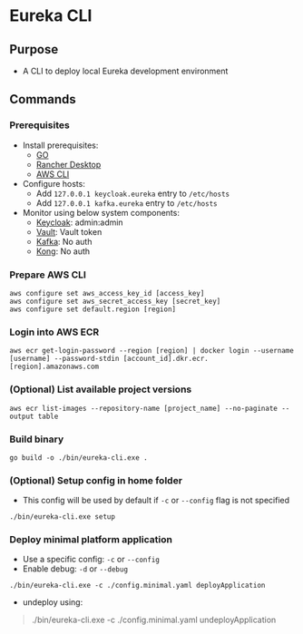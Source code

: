 # Eureka CLI

## Purpose

- A CLI to deploy local Eureka development environment

## Commands

### Prerequisites

- Install prerequisites:
  - [GO](<https://go.dev/doc/install>)
  - [Rancher Desktop](<https://rancherdesktop.io/>)
  - [AWS CLI](<https://docs.aws.amazon.com/cli/latest/userguide/getting-started-install.html>)
- Configure hosts:
  - Add `127.0.0.1 keycloak.eureka` entry to `/etc/hosts`
  - Add `127.0.0.1 kafka.eureka` entry to `/etc/hosts`
- Monitor using below system components:
  - [Keycloak](<http://keycloak.eureka:8080>): admin:admin
  - [Vault](<http://localhost:8200>): Vault token
  - [Kafka](<http://localhost:9080>): No auth
  - [Kong](<http://localhost:8002>): No auth  

### Prepare AWS CLI

```shell
aws configure set aws_access_key_id [access_key]
aws configure set aws_secret_access_key [secret_key]
aws configure set default.region [region]
```

### Login into AWS ECR

```shell
aws ecr get-login-password --region [region] | docker login --username [username] --password-stdin [account_id].dkr.ecr.[region].amazonaws.com
```

### (Optional) List available project versions

```shell
aws ecr list-images --repository-name [project_name] --no-paginate --output table
```

### Build binary
  
```shell
go build -o ./bin/eureka-cli.exe .
```

### (Optional) Setup config in home folder

- This config will be used by default if `-c` or `--config` flag is not specified

```shell
./bin/eureka-cli.exe setup
```

### Deploy minimal platform application

- Use a specific config: `-c` or `--config`
- Enable debug: `-d` or `--debug`

```shell
./bin/eureka-cli.exe -c ./config.minimal.yaml deployApplication
```

- undeploy using:

> ./bin/eureka-cli.exe -c ./config.minimal.yaml undeployApplication
